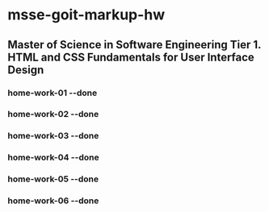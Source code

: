 # msse-goit-markup-hw

## Master of Science in Software Engineering Tier 1. HTML and CSS Fundamentals for User Interface Design

### home-work-01 --done

### home-work-02 --done

### home-work-03 --done

### home-work-04 --done

### home-work-05 --done

### home-work-06 --done
